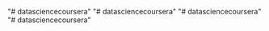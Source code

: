 "# datasciencecoursera" 
"# datasciencecoursera" 
"# datasciencecoursera" 
"# datasciencecoursera" 

